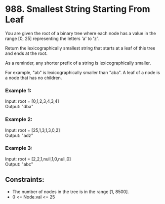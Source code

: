 # 988. Smallest String Starting From Leaf

You are given the root of a binary tree where each node has a value in the range [0, 25] representing the letters 'a' to 'z'.

Return the lexicographically smallest string that starts at a leaf of this tree and ends at the root.

As a reminder, any shorter prefix of a string is lexicographically smaller.

For example, "ab" is lexicographically smaller than "aba".
A leaf of a node is a node that has no children.

### Example 1:

Input: root = [0,1,2,3,4,3,4]  
Output: "dba"

### Example 2:

Input: root = [25,1,3,1,3,0,2]  
Output: "adz"

### Example 3:

Input: root = [2,2,1,null,1,0,null,0]  
Output: "abc"

## Constraints:

- The number of nodes in the tree is in the range [1, 8500].
- 0 <= Node.val <= 25
